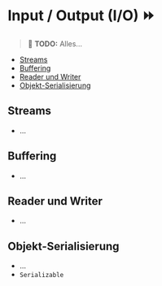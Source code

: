 # Input / Output (I/O) :fast_forward:<!-- omit in toc -->

> :construction: **TODO:** Alles...

- [Streams](#streams)
- [Buffering](#buffering)
- [Reader und Writer](#reader-und-writer)
- [Objekt-Serialisierung](#objekt-serialisierung)

## Streams

-   ...

## Buffering

-   ...

## Reader und Writer

-   ...

## Objekt-Serialisierung

-   ...
-   `Serializable`


